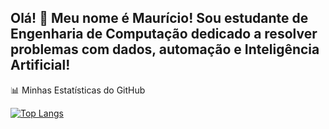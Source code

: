 ## Olá! 👋 Meu nome é Maurício! Sou estudante de Engenharia de Computação dedicado a resolver problemas com dados, automação e Inteligência Artificial!  

📊 Minhas Estatísticas do GitHub  


[![Top Langs](https://github-readme-stats.vercel.app/api/top-langs/?username=MauricioMatheus)](https://github.com/anuraghazra/github-readme-stats)

<!--
**MauricioMatheus/MauricioMatheus** is a ✨ _special_ ✨ repository because its `README.md` (this file) appears on your GitHub profile.

Here are some ideas to get you started:

- 🔭 I’m currently working on ...
- 🌱 I’m currently learning ...
- 👯 I’m looking to collaborate on ...
- 🤔 I’m looking for help with ...
- 💬 Ask me about ...
- 📫 How to reach me: ...
- 😄 Pronouns: ...
- ⚡ Fun fact: ...
-->
